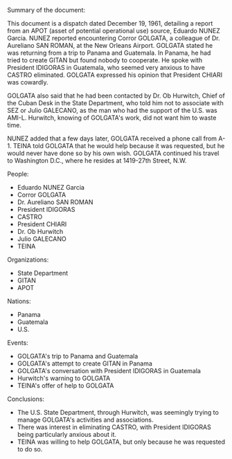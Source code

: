 Summary of the document:

This document is a dispatch dated December 19, 1961, detailing a report from an APOT (asset of potential operational use) source, Eduardo NUNEZ Garcia. NUNEZ reported encountering Corror GOLGATA, a colleague of Dr. Aureliano SAN ROMAN, at the New Orleans Airport. GOLGATA stated he was returning from a trip to Panama and Guatemala. In Panama, he had tried to create GITAN but found nobody to cooperate. He spoke with President IDIGORAS in Guatemala, who seemed very anxious to have CASTRO eliminated. GOLGATA expressed his opinion that President CHIARI was cowardly.

GOLGATA also said that he had been contacted by Dr. Ob Hurwitch, Chief of the Cuban Desk in the State Department, who told him not to associate with SEZ or Julio GALECANO, as the man who had the support of the U.S. was AMI-L. Hurwitch, knowing of GOLGATA's work, did not want him to waste time.

NUNEZ added that a few days later, GOLGATA received a phone call from A-1. TEINA told GOLGATA that he would help because it was requested, but he would never have done so by his own wish. GOLGATA continued his travel to Washington D.C., where he resides at 1419-27th Street, N.W.

People:

*   Eduardo NUNEZ Garcia
*   Corror GOLGATA
*   Dr. Aureliano SAN ROMAN
*   President IDIGORAS
*   CASTRO
*   President CHIARI
*   Dr. Ob Hurwitch
*   Julio GALECANO
*   TEINA

Organizations:

*   State Department
*   GITAN
*   APOT

Nations:

*   Panama
*   Guatemala
*   U.S.

Events:

*   GOLGATA's trip to Panama and Guatemala
*   GOLGATA's attempt to create GITAN in Panama
*   GOLGATA's conversation with President IDIGORAS in Guatemala
*   Hurwitch's warning to GOLGATA
*   TEINA's offer of help to GOLGATA

Conclusions:

*   The U.S. State Department, through Hurwitch, was seemingly trying to manage GOLGATA's activities and associations.
*   There was interest in eliminating CASTRO, with President IDIGORAS being particularly anxious about it.
*   TEINA was willing to help GOLGATA, but only because he was requested to do so.
